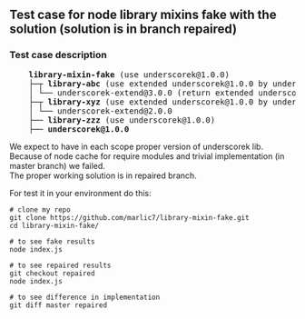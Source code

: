 ##  Test case for node library mixins fake with the solution (solution is in branch repaired)

### Test case description

<pre>
    <b>library-mixin-fake</b> (use underscorek@1.0.0)
    ├─┬ <b>library-abc</b> (use extended underscorek@1.0.0 by underscorek-extend@3.0.0)
    │ └── underscorek-extend@3.0.0 (return extended underscorek@1.0.0)
    ├─┬ <b>library-xyz</b> (use extended underscorek@1.0.0 by underscorek-extend@2.0.0)
    │ └── underscorek-extend@2.0.0
    ├── <b>library-zzz</b> (use underscorek@1.0.0)
    ├── <b>underscorek@1.0.0</b>
</pre>

We expect to have in each scope proper version of underscorek lib. <br>
Because of node cache for require modules and trivial implementation (in master branch) we failed. <br>
The proper working solution is in repaired branch.

For test it in your environment do this:

```
# clone my repo
git clone https://github.com/marlic7/library-mixin-fake.git
cd library-mixin-fake/

# to see fake results
node index.js

# to see repaired results
git checkout repaired
node index.js

# to see difference in implementation
git diff master repaired
```

